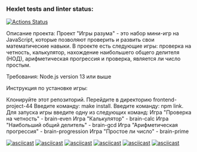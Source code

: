 ### Hexlet tests and linter status:
[![Actions Status](https://github.com/yokko2000/frontend-project-44/workflows/hexlet-check/badge.svg)](https://github.com/yokko2000/frontend-project-44/actions)

Описание проекта:
Проект "Игры разума" - это набор мини-игр на JavaScript, которые позволяют проверить и развить свои математические навыки. В проекте есть следующие игры: проверка на четность, калькулятор, нахождение наибольшего общего делителя (НОД), арифметическая прогрессия и проверка, является ли число простым.

Требования:
Node.js version 13 или выше


Инструкция по установке игры:

Клонируйте этот репозиторий.
Перейдите в директорию frontend-project-44
Введите команду: make install.
Введите команду: npm link.
Для запуска игры введите одну из следующих команд:
Игра "Проверка на четность" - brain-even
Игра "Калькулятор" - brain-calc
Игра "Наибольший общий делитель" - brain-gcd
Игра "Арифметическая прогрессия" - brain-progression
Игра "Простое ли число" - brain-prime

[![asciicast](https://asciinema.org/a/PGnP1EHLXqON0DeXomcrkI52J.svg)](https://asciinema.org/a/PGnP1EHLXqON0DeXomcrkI52J)
[![asciicast](https://asciinema.org/a/lUs7xPNS6oEvaDtz60JQ0ECKH.svg)](https://asciinema.org/a/lUs7xPNS6oEvaDtz60JQ0ECKH)
[![asciicast](https://asciinema.org/a/Fn9M1iO1hW9w5RUhaFZwzTLqF.svg)](https://asciinema.org/a/Fn9M1iO1hW9w5RUhaFZwzTLqF)
[![asciicast](https://asciinema.org/a/qFOQoom69KoFxPbIYjkzaBfsu.svg)](https://asciinema.org/a/qFOQoom69KoFxPbIYjkzaBfsu)
[![asciicast](https://asciinema.org/a/kH3YhzycwtQ2l5KSaOSCSXrHY.svg)](https://asciinema.org/a/kH3YhzycwtQ2l5KSaOSCSXrHY)
[![asciicast](https://asciinema.org/a/QQPLuXUvAnufm3eABrKIBkGZJ.svg)](https://asciinema.org/a/QQPLuXUvAnufm3eABrKIBkGZJ)